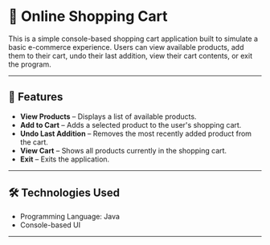 # 🛒 Online Shopping Cart

This is a simple console-based shopping cart application built to simulate a basic e-commerce experience. Users can view available products, add them to their cart, undo their last addition, view their cart contents, or exit the program.

---

## 🚀 Features

- **View Products** – Displays a list of available products.
- **Add to Cart** – Adds a selected product to the user's shopping cart.
- **Undo Last Addition** – Removes the most recently added product from the cart.
- **View Cart** – Shows all products currently in the shopping cart.
- **Exit** – Exits the application.

---

## 🛠️ Technologies Used

- Programming Language: Java
- Console-based UI

---
